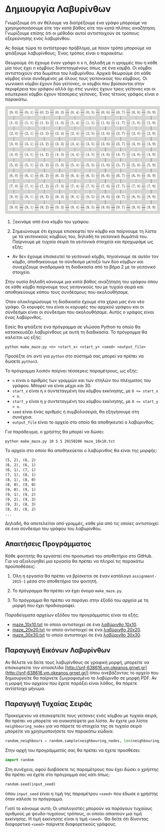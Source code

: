 # Δημιουργία Λαβυρίνθων

Γνωρίζουμε ότι αν θέλουμε να διατρέξουμε ένα γράφο μπορούμε να χρησιμοποιήσουμε είτε την κατά βάθος είτε την κατά πλάτος αναζήτηση. Γνωρίζουμε επίσης ότι οι μέθοδοι αυτοί αντιστοιχούν σε τρόπους εξερεύνησης ενός λαβυρίνθου.

Ας δούμε τώρα το αντίστροφο πρόβλημα, με ποιον τρόπο μπορούμε να φτιάξουμε λαβυρίνθους; Ένας τρόπος είναι ο παρακάτω:

Θεωρούμε ότι έχουμε έναν γράφο n x n, δηλαδή με n γραμμές που η κάθε μία τους έχει n κόμβους διατεταγμένους όπως σε ένα καμβά. Οι κόμβοι αντιστοιχούν στα δωμάτια του λαβυρίνθου. Αρχικά θεωρούμε ότι κάθε κόμβος είναι συνδεμένος με όλους τους γειτονικούς του κόμβους. Οι γωνιακοί κόμβοι έχουν δύο γείτονες, οι κόμβοι που βρίσκονται στην περιφέρεια του γράφου αλλά όχι στις γωνίες έχουν τρεις γείτονες και οι εσωτερικοί κόμβοι έχουν τέσσερεις γείτονες. Ένας τέτοιος γράφος είναι ο παρακάτω.

<img src="grid_graph.png" alt="Πλέγμα n x n" height=350>

1. Ξεκινάμε από ένα κόμβο του γράφου.

2. Σημειώνουμε ότι έχουμε επισκεφτεί τον κόμβο και παίρνουμε τη λίστα με τα γειτονικούς κόμβους του, δηλαδή τα γειτονικά δωμάτιά του. Παίρνουμε με τυχαία σειρά τα γειτονικά στοιχεία και προχωράμε ως εξής:
  
  * Αν δεν έχουμε επισκευτεί το γειτονικό κόμβο, πηγαίνουμε σε αυτόν τον κόμβο, αποθηκεύουμε το σύνδεσμο μεταξύ των δύο κόμβων και συνεχίζουμε αναδρομικά τη διαδικασία από το βήμα 2 με το γειτονικό στοιχείο.

Στην ουσία δηλαδή κάνουμε μια κατά βάθος αναζήτηση του γράφου όπου σε κάθε κόμβο παίρνουμε τους γειτονικούς του με τυχαία σειρά και αποθηκεύουμε κάπου τους συνδέσμους που ακολουθήσαμε.

Όταν ολοκληρώσουμε τη διαδικασία έχουμε στα χέρια μας ένα νέο γράφο. Οι κορυφές του είναι οι κορυφές του αρχικού γράφου και οι σύνδεσμοι είναι οι σύνδεσμοι που ακολουθήσαμε. Αυτός ο γράφος είναι ένας λαβύρινθος.

Εσείς θα φτιάξετε ένα πρόγραμμα σε γλώσσα Python το οποίο θα κατασκευάζει λαβυρίνθους με αυτή τη διαδικασία. Το πρόγραμμα θα καλείται ως εξής:

```
python make_maze.py <n> <start_x> <start_y> <seed> <output_file>
```

Προσέξτε ότι αντί για `python` στο σύστημά σας μπορεί να πρέπει να δώσετε `python3`.

Το πρόγραμμα λοιπόν παίρνει τέσσερεις παραμέτρους, ως εξής:

* `n` είναι ο αριθμός των γραμμών και των στηλών του πλέγματος του γράφου. Μπορεί να είναι μέχρι και 30. 
*  `start_x` είναι η x συντεταγμένη του κόμβου εκκίνησης, με `0 <= start_x < n`.
*  `start_y` είναι η y συντεταγμένη του κόμβου εκκίνησης, με `0 <= start_y < n`.
*  `seed` είναι ένας αριθμός ή συμβολοσειρά, θα εξηγήσουμε στη συνέχεια.
*  `output_file` είναι το αρχείο στο οποίο θα αποθηκευτεί ο λαβύρινθος.

Για παράδειγμα, ο χρήστης θα μπορεί να δώσει:

```
python make_maze.py 10 5 5 20150206 maze_10x10.txt
```

Το αρχείο στο οποίο θα αποθηκεύεται ο λαβύρινθος θα είναι της μορφής:

```
(5, 2), (6, 2)
(6, 2), (6, 1)
(6, 1), (7, 1)
(7, 1), (8, 1)
(8, 1), (8, 0)
(8, 0), (9, 0)
(9, 0), (9, 1)
(9, 1), (9, 2)
(9, 2), (9, 3)
(9, 3), (8, 3)
(8, 3), (8, 2)
...
```

Δηλαδή, θα αποτελείται από γραμμές, κάθε μία από τις οποίες αντιστοιχεί σε ένα σύνδεσμο του γράφου του λαβυρίνθου.

## Απαιτήσεις Προγράμματος

Κάθε φοιτητής θα εργαστεί στο προσωπικό του αποθετήριο στο GitHub. Για να αξιολογηθεί μια εργασία θα πρέπει να πληροί τις παρακάτω προϋποθέσεις:

1. Όλη η εργασία θα πρέπει να βρίσκεται σε έναν κατάλογο `assignment-2015-1` μέσα στο αποθετήριο του φοιτητή.

2. Το πρόγραμμα θα πρέπει να έχει όνομα `make_maze.py`.

3. Το πρόγραμμα θα πρέπει να παράγει στην έξοδό του αρχεία με τη μορφή που έχει προδιαγραφεί.

Παραδείγματα αρχείων εξόδου του προγράμματος είναι τα εξής:

* [maze_10x10.txt](maze_10x10.txt) το οποίο αντιστοιχεί σε ένα [λαβύρινθο 10x10](maze_10x10.pdf).
* [maze_20x20.txt](maze_20x20.txt) το οποίο αντιστοιχεί σε ένα [λαβύρινθο 20x20](maze_20x20.pdf).
* [maze_30x30.txt](maze_20x20.txt) το οποίο αντιστοιχεί σε ένα [λαβύρινθο 30x30](maze_30x30.pdf).

## Παραγωγή Εικόνων Λαβυρίνθων

Αν θέλετε να δείτε τους λαβυρίνθους σε γραφική μορφή, μπορείτε να επισκεφτείτε την ιστοσελίδα [http://snf-638616.vm.okeanos.grnet.gr](http://snf-638616.vm.okeanos.grnet.gr/) όπου ανεβάζοντας το αρχείο που δημιουργείτε θα παίρνετε ζωγραφισμένο το λαβύρινθο σε μορφή PDF. Αν η μορφή του αρχείου που έχετε παράξει είναι λάθος, θα πάρετε αντίστοιχο μήνυμα.

## Παραγωγή Τυχαίας Σειράς

Προκείμενου να επισκεφτείτε τους γείτονες ενός κόμβου με τυχαία σειρά, θα πρέπει να μπορείτε να ανακατέψετε μια λίστα. Αν έχετε μια λίστα `neighbouring_nodes` για να πάρετε τα στοιχεία της σε τυχαία σειρά μπορείτε να χρησιμοποιήσετε τον παρακάτω κώδικα:

```python
random_neighbours = random.sample(neighbouring_nodes, len(neighbouring_nodes))
```

Στην αρχή του προγράμματός σας θα πρέπει να έχετε προσθέσει:

```python
import random
```

Στη συνέχεια, αφού διαβάσετε τις παραμέτρους που έχει δώσει ο χρήστης θα πρέπει να έχετε στο πρόγραμμά σας κάτι όπως:

```python
random.seed(input_seed)
```

όπου `input_seed` είναι η τιμή της παραμέτρου `<seed>` που έδωσε ο χρήστης όταν κάλεσε το πρόγραμμα.

Γιατί το κάνουμε αυτό; Οι υπολογιστές μπορούν να παράγουν τυχαίους αριθμούς με ψευδο-τυχαίους τρόπους, οι οποίοι απαιτούν μια τιμή εκκίνησης. Η τιμή εκκίνησης είναι η τιμή `<seed>`. Θα δείτε ότι δίνοντας διαφορετικό `<seed>` παίρνετε διαφορετικούς γράφους.



